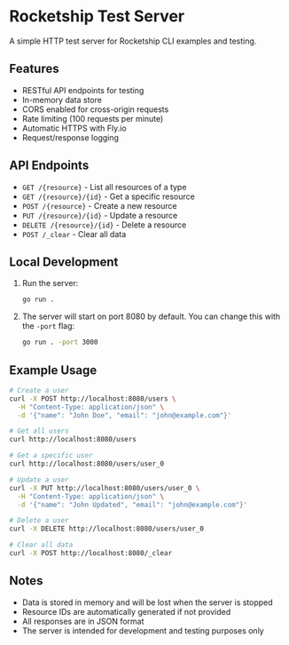 # Rocketship Test Server

A simple HTTP test server for Rocketship CLI examples and testing.

## Features

- RESTful API endpoints for testing
- In-memory data store
- CORS enabled for cross-origin requests
- Rate limiting (100 requests per minute)
- Automatic HTTPS with Fly.io
- Request/response logging

## API Endpoints

- `GET /{resource}` - List all resources of a type
- `GET /{resource}/{id}` - Get a specific resource
- `POST /{resource}` - Create a new resource
- `PUT /{resource}/{id}` - Update a resource
- `DELETE /{resource}/{id}` - Delete a resource
- `POST /_clear` - Clear all data

## Local Development

1. Run the server:

   ```bash
   go run .
   ```

2. The server will start on port 8080 by default. You can change this with the `-port` flag:
   ```bash
   go run . -port 3000
   ```

## Example Usage

```bash
# Create a user
curl -X POST http://localhost:8080/users \
  -H "Content-Type: application/json" \
  -d '{"name": "John Doe", "email": "john@example.com"}'

# Get all users
curl http://localhost:8080/users

# Get a specific user
curl http://localhost:8080/users/user_0

# Update a user
curl -X PUT http://localhost:8080/users/user_0 \
  -H "Content-Type: application/json" \
  -d '{"name": "John Updated", "email": "john@example.com"}'

# Delete a user
curl -X DELETE http://localhost:8080/users/user_0

# Clear all data
curl -X POST http://localhost:8080/_clear
```

## Notes

- Data is stored in memory and will be lost when the server is stopped
- Resource IDs are automatically generated if not provided
- All responses are in JSON format
- The server is intended for development and testing purposes only
